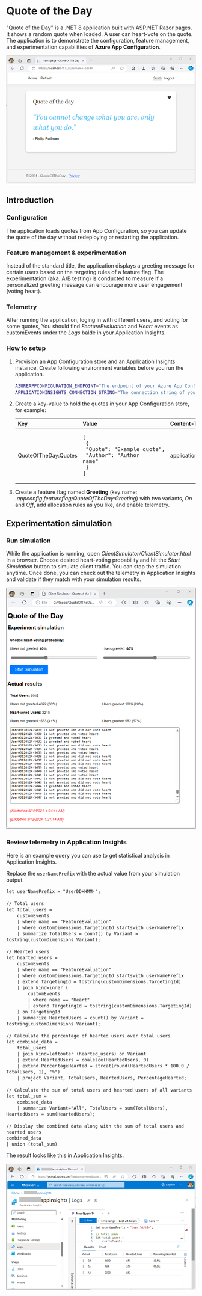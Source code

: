# Quote of the Day

"Quote of the Day" is a .NET 8 application built with ASP.NET Razor pages. It shows a random quote when loaded. A user can heart-vote on the quote. The application is to demonstrate the configuration, feature management, and experimentation capabilities of **Azure App Configuration**.

![Screenshot of the application](images/screenshot.png)

## Introduction

### Configuration
The application loads quotes from App Configuration, so you can update the quote of the day without redeploying or restarting the application.

### Feature management & experimentation
Instead of the standard title, the application displays a greeting message for certain users based on the targeting rules of a feature flag. The experimentation (aka. A/B testing) is conducted to measure if a personalized greeting message can encourage more user engagement (voting heart).

### Telemetry
After running the application, loging in with different users, and voting for some quotes, You should find *FeatureEvaluation* and *Heart* events as customEvents under the *Logs* balde in your Application Insights.

### How to setup
1. Provision an App Configuration store and an Application Insights instance. Create following environment variables before you run the application.

    ```bash
    AZUREAPPCONFIGURATION_ENDPOINT="The endpoint of your Azure App Configuration"
    APPLICATIONINSIGHTS_CONNECTION_STRING="The connection string of your Application Insights"
    ```

1. Create a key-value to hold the quotes in your App Configuration store, for example:

    | Key | Value | Content-Type |
    | --- | ----- | ------------ |
    | QuoteOfTheDay:Quotes | <pre>[<br>  {<br>    "Quote": "Example quote",<br>    "Author": "Author name"<br>  }<br>]</pre> | application/json |

1. Create a feature flag named **Greeting** (key name: *.appconfig.featureflag/QuoteOfTheDay:Greeting*) with two variants, *On* and *Off*, add allocation rules as you like, and enable telemetry.

## Experimentation simulation

### Run simulation
While the application is running, open *ClientSimulator/ClientSimulator.html* in a browser. Choose desired heart-voting probability and hit the *Start Simulation* button to simulate client traffic. You can stop the simulation anytime. Once done, you can check out the telemetry in Application Insights and validate if they match with your simulation results.

![Screenshot of the simulation](images/simulation.png)

### Review telemetry in Application Insights

Here is an example query you can use to get statistical analysis in Application Insights. 

Replace the `userNamePrefix` with the actual value from your simulation output.

```kusto
let userNamePrefix = "UserDDHHMM-";

// Total users
let total_users =
    customEvents
    | where name == "FeatureEvaluation"
    | where customDimensions.TargetingId startswith userNamePrefix
    | summarize TotalUsers = count() by Variant = tostring(customDimensions.Variant);

// Hearted users
let hearted_users =
    customEvents
    | where name == "FeatureEvaluation"
    | where customDimensions.TargetingId startswith userNamePrefix
    | extend TargetingId = tostring(customDimensions.TargetingId)
    | join kind=inner (
        customEvents
        | where name == "Heart"
        | extend TargetingId = tostring(customDimensions.TargetingId)
    ) on TargetingId
    | summarize HeartedUsers = count() by Variant = tostring(customDimensions.Variant);

// Calculate the percentage of hearted users over total users
let combined_data =
    total_users
    | join kind=leftouter (hearted_users) on Variant
    | extend HeartedUsers = coalesce(HeartedUsers, 0)
    | extend PercentageHearted = strcat(round(HeartedUsers * 100.0 / TotalUsers, 1), "%")
    | project Variant, TotalUsers, HeartedUsers, PercentageHearted;

// Calculate the sum of total users and hearted users of all variants
let total_sum =
    combined_data
    | summarize Variant="All", TotalUsers = sum(TotalUsers), HeartedUsers = sum(HeartedUsers);

// Display the combined data along with the sum of total users and hearted users
combined_data
| union (total_sum)
```

The result looks like this in Application Insights.

![Screenshot of the Application Insights](images/appinsights.png)
